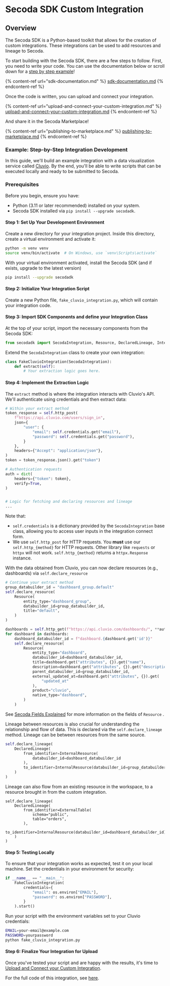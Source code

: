 # Secoda SDK Custom Integration

## Overview

The Secoda SDK is a Python-based toolkit that allows for the creation of custom integrations. These integrations can be used to add resources and lineage to Secoda.

To start building with the Secoda SDK, there are a few steps to follow. First, you need to write your code. You can use the documentation below or scroll down for a [step by step example](./#example-step-by-step-integration-development)!&#x20;

{% content-ref url="sdk-documentation.md" %}
[sdk-documentation.md](sdk-documentation.md)
{% endcontent-ref %}

Once the code is written, you can upload and connect your integration.&#x20;

{% content-ref url="upload-and-connect-your-custom-integration.md" %}
[upload-and-connect-your-custom-integration.md](upload-and-connect-your-custom-integration.md)
{% endcontent-ref %}

And share it in the Secoda Marketplace!

{% content-ref url="publishing-to-marketplace.md" %}
[publishing-to-marketplace.md](publishing-to-marketplace.md)
{% endcontent-ref %}

### Example: Step-by-Step Integration Development

In this guide, we'll build an example integration with a data visualization service called [Cluvio](https://www.cluvio.com/). By the end, you'll be able to write scripts that can be executed locally and ready to be submitted to Secoda.

### Prerequisites

Before you begin, ensure you have:

* Python (3.11 or later recommended) installed on your system.
* Secoda SDK installed via `pip install --upgrade secodadk`.

#### Step 1: Set Up Your Development Environment

Create a new directory for your integration project. Inside this directory, create a virtual environment and activate it:

```bash
python -m venv venv
source venv/bin/activate  # On Windows, use `venv\Scripts\activate`
```

With your virtual environment activated, install the Secoda SDK (and if exists, upgrade to the latest version)

```bash
pip install --upgrade secodadk
```

#### Step 2: Initialize Your Integration Script

Create a new Python file, `fake_cluvio_integration.py`, which will contain your integration code.

#### Step 3: Import SDK Components and define your Integration Class

At the top of your script, import the necessary components from the Secoda SDK:

```python
from secodadk import SecodaIntegration, Resource, DeclaredLineage, InternalResource, ExternalTable
```

Extend the `SecodaIntegration` class to create your own integration:

```python
class FakeCluvioIntegration(SecodaIntegration):
    def extract(self):
        # Your extraction logic goes here.
```

#### Step 4: Implement the  Extraction Logic

The `extract` method is where the integration interacts with Cluvio's API. We'll authenticate using credentials and then extract data:

```python
# Within your extract method
token_response = self.http_post(
    f"https://api.cluvio.com/users/sign_in",
    json={
        "user": {
            "email": self.credentials.get("email"),
            "password": self.credentials.get("password"),
        }
    },
    headers={"Accept": "application/json"},
)
token = token_response.json().get("token")

# Authentication requests
auth = dict(
    headers={"token": token},
    verify=True,
)


# Logic for fetching and declaring resources and lineage
...
```

Note that:

* &#x20;`self.credentials` is a dictionary provided by the `SecodaIntegration` base class, allowing you to access user inputs in the integration connect form.
* We use `self.http_post` for HTTP requests. You **must** use our `self.http_{method}` for HTTP requests. Other library like `requests` or `httpx` will not work. `self.http_{method}` returns a `httpx.Response` instance.&#x20;

With the data obtained from Cluvio, you can now declare resources (e.g., dashboards) via `self.declare_resource`

```python
# Continue your extract method
group_databuilder_id = "dashboard_group.default"
self.declare_resource(
    Resource(
        entity_type="dashboard_group",
        databuilder_id=group_databuilder_id,
        title="default",
    )
)

dashboards = self.http_get(f"https://api.cluvio.com/dashboards/", **auth).json().get("data", [])
for dashboard in dashboards:
    dashboard_databuilder_id = f"dashboard.{dashboard.get('id')}"
    self.declare_resource(
        Resource(
            entity_type="dashboard",
            databuilder_id=dashboard_databuilder_id,
            title=dashboard.get("attributes", {}).get("name"),
            description=dashboard.get("attributes", {}).get("description"),
            parent_databuilder_id=group_databuilder_id,
            external_updated_at=dashboard.get("attributes", {}).get(
                "updated_at"
            ),
            product="cluvio",
            native_type="dashboard",
        )
    )
```

See [Secoda Fields Explained](../secoda-fields-explained.md) for more information on the fields of `Resource` .&#x20;

Lineage between resources is also crucial for understanding the relationship and flow of data. This is declared via the `self.declare_lineage` method. Lineage can be between resources from the same source.

```python
self.declare_lineage(
    DeclaredLineage(
        from_identifier=InternalResource(
            databuilder_id=dashboard_databuilder_id
        ),
        to_identifier=InternalResource(databuilder_id=group_databuilder_id),
    )
)
```

Lineage can also flow from an existing resource in the workspace, to a resource brought in from the custom integration.&#x20;

```
self.declare_lineage(
    DeclaredLineage(
        from_identifier=ExternalTable(
            schema="public",
            table="orders",
        ),
        to_identifier=InternalResource(databuilder_id=dashboard_databuilder_id)
    )
)
```

#### Step 5: Testing Locally

To ensure that your integration works as expected, test it on your local machine. Set the credentials in your environment for security:

```python
if __name__ == "__main__":
    FakeCluvioIntegration(
        credentials={
            "email": os.environ["EMAIL"],
            "password": os.environ["PASSWORD"],
        }
    ).start()
```

Run your script with the environment variables set to your Cluvio credentials:

```bash
EMAIL=your-email@example.com
PASSWORD=yourpassword
python fake_cluvio_integration.py
```

#### Step 6: Finalize Your Integration for Upload

Once you've tested your script and are happy with the results, it's time to [Upload and Connect your Custom Integration](upload-and-connect-your-custom-integration.md).

For the full code of this integration, see [here](example-integrations.md).&#x20;
